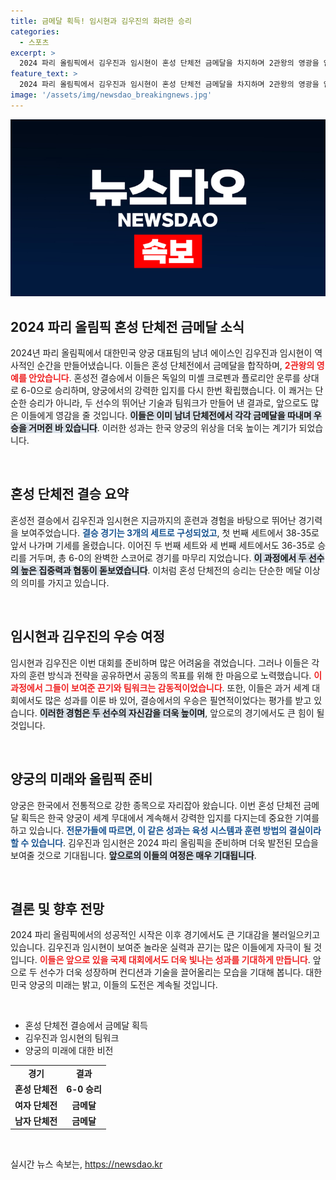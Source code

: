 ```yaml
---
title: 금메달 획득! 임시현과 김우진의 화려한 승리
categories:
  - 스포츠
excerpt: >
  2024 파리 올림픽에서 김우진과 임시현이 혼성 단체전 금메달을 차지하며 2관왕의 영광을 안았습니다! 이들의 짜릿한 결승 하이라이트를 놓치지 마세요!
feature_text: >
  2024 파리 올림픽에서 김우진과 임시현이 혼성 단체전 금메달을 차지하며 2관왕의 영광을 안았습니다! 이들의 짜릿한 결승 하이라이트를 놓치지 마세요!
image: '/assets/img/newsdao_breakingnews.jpg'
---
```


<p><img src="/assets/img/newsdao_breakingnews.jpg" alt="bookingtag 속보" /></p>

<h2 data-ke-size="size26">2024 파리 올림픽 혼성 단체전 금메달 소식</h2>

<p data-ke-size="size16">2024년 파리 올림픽에서 대한민국 양궁 대표팀의 남녀 에이스인 김우진과 임시현이 역사적인 순간을 만들어냈습니다. 이들은 혼성 단체전에서 금메달을 합작하며, <b><span style="color: #ee2323;">2관왕의 영예를 안았습니다</span></b>. 혼성전 결승에서 이들은 독일의 미셸 크로펜과 플로리안 운루를 상대로 6-0으로 승리하며, 양궁에서의 강력한 입지를 다시 한번 확립했습니다. 이 쾌거는 단순한 승리가 아니라, 두 선수의 뛰어난 기술과 팀워크가 만들어 낸 결과로, 앞으로도 많은 이들에게 영감을 줄 것입니다. <b><span style="background-color: #21538527;">이들은 이미 남녀 단체전에서 각각 금메달을 따내며 우승을 거머쥔 바 있습니다</span></b>. 이러한 성과는 한국 양궁의 위상을 더욱 높이는 계기가 되었습니다.</p>

<p data-ke-size="size16">&nbsp;</p>

<h2 data-ke-size="size26">혼성 단체전 결승 요약</h2>

<p data-ke-size="size16">혼성전 결승에서 김우진과 임시현은 지금까지의 훈련과 경험을 바탕으로 뛰어난 경기력을 보여주었습니다. <b><span style="color: #1a5490;">결승 경기는 3개의 세트로 구성되었고</span></b>, 첫 번째 세트에서 38-35로 앞서 나가며 기세를 올렸습니다. 이어진 두 번째 세트와 세 번째 세트에서도 36-35로 승리를 거두며, 총 6-0의 완벽한 스코어로 경기를 마무리 지었습니다. <b><span style="background-color: #21538527;">이 과정에서 두 선수의 높은 집중력과 협동이 돋보였습니다</span></b>. 이처럼 혼성 단체전의 승리는 단순한 메달 이상의 의미를 가지고 있습니다.</p>

<p data-ke-size="size16">&nbsp;</p>

<h2 data-ke-size="size26">임시현과 김우진의 우승 여정</h2>

<p data-ke-size="size16">임시현과 김우진은 이번 대회를 준비하며 많은 어려움을 겪었습니다. 그러나 이들은 각자의 훈련 방식과 전략을 공유하면서 공동의 목표를 위해 한 마음으로 노력했습니다. <b><span style="color: #ee2323;">이 과정에서 그들이 보여준 끈기와 팀워크는 감동적이었습니다</span></b>. 또한, 이들은 과거 세계 대회에서도 많은 성과를 이룬 바 있어, 결승에서의 우승은 필연적이었다는 평가를 받고 있습니다. <b><span style="background-color: #21538527;">이러한 경험은 두 선수의 자신감을 더욱 높이며</span></b>, 앞으로의 경기에서도 큰 힘이 될 것입니다.</p>

<p data-ke-size="size16">&nbsp;</p>

<h2 data-ke-size="size26">양궁의 미래와 올림픽 준비</h2>

<p data-ke-size="size16">양궁은 한국에서 전통적으로 강한 종목으로 자리잡아 왔습니다. 이번 혼성 단체전 금메달 획득은 한국 양궁이 세계 무대에서 계속해서 강력한 입지를 다지는데 중요한 기여를 하고 있습니다. <b><span style="color: #1a5490;">전문가들에 따르면, 이 같은 성과는 육성 시스템과 훈련 방법의 결실이라 할 수 있습니다</span></b>. 김우진과 임시현은 2024 파리 올림픽을 준비하며 더욱 발전된 모습을 보여줄 것으로 기대됩니다. <b><span style="background-color: #21538527;">앞으로의 이들의 여정은 매우 기대됩니다</span></b>.</p>

<p data-ke-size="size16">&nbsp;</p>

<h2 data-ke-size="size26">결론 및 향후 전망</h2>

<p data-ke-size="size16">2024 파리 올림픽에서의 성공적인 시작은 이후 경기에서도 큰 기대감을 불러일으키고 있습니다. 김우진과 임시현이 보여준 놀라운 실력과 끈기는 많은 이들에게 자극이 될 것입니다. <b><span style="color: #ee2323;">이들은 앞으로 있을 국제 대회에서도 더욱 빛나는 성과를 기대하게 만듭니다</span></b>. 앞으로 두 선수가 더욱 성장하며 컨디션과 기술을 끌어올리는 모습을 기대해 봅니다. 대한민국 양궁의 미래는 밝고, 이들의 도전은 계속될 것입니다.</p>

<p data-ke-size="size16">&nbsp;</p>

<ul>
    <li>혼성 단체전 결승에서 금메달 획득</li>
    <li>김우진과 임시현의 팀워크</li>
    <li>양궁의 미래에 대한 비전</li>
</ul>

<table style="border-collapse: collapse; width: 100%;">
    <tr>
        <td style="text-align: center; height: 17px;"><b>경기</b></td>
        <td style="text-align: center; height: 17px;"><b>결과</b></td>
    </tr>
    <tr>
        <td style="text-align: center; height: 17px;"><b>혼성 단체전</b></td>
        <td style="text-align: center; height: 17px;"><b>6-0 승리</b></td>
    </tr>
    <tr>
        <td style="text-align: center; height: 17px;"><b>여자 단체전</b></td>
        <td style="text-align: center; height: 17px;"><b>금메달</b></td>
    </tr>
    <tr>
        <td style="text-align: center; height: 17px;"><b>남자 단체전</b></td>
        <td style="text-align: center; height: 17px;"><b>금메달</b></td>
    </tr>
</table>

<p data-ke-size="size16">&nbsp;</p>
실시간 뉴스 속보는, <a href="https://newsdao.kr" rel="dofollow">https://newsdao.kr</a>


